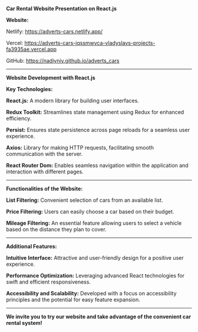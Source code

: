 ﻿**Car Rental Website Presentation on React.js**

**Website:**

Netlify: <https://adverts-cars.netlify.app/> 

Vercel: <https://adverts-cars-jqssmwvca-vladyslavs-projects-fa3935ae.vercel.app>

GitHub: <https://nadiyniy.github.io/adverts_cars>


[](https://clinquant-pithivier-699791.netlify.app/catalog)

-----
**Website Development with React.js**

**Key Technologies:**

**React.js:** A modern library for building user interfaces.

**Redux Toolkit:** Streamlines state management using Redux for enhanced efficiency.

**Persist:** Ensures state persistence across page reloads for a seamless user experience.

**Axios:** Library for making HTTP requests, facilitating smooth communication with the server.

**React Router Dom:** Enables seamless navigation within the application and interaction with different pages.

-----
**Functionalities of the Website:**

**List Filtering:** Convenient selection of cars from an available list.

**Price Filtering:** Users can easily choose a car based on their budget.

**Mileage Filtering:** An essential feature allowing users to select a vehicle based on the distance they plan to cover.

-----
**Additional Features:**

**Intuitive Interface:** Attractive and user-friendly design for a positive user experience.

**Performance Optimization:** Leveraging advanced React technologies for swift and efficient responsiveness.

**Accessibility and Scalability:** Developed with a focus on accessibility principles and the potential for easy feature expansion.

-----
**We invite you to try our website and take advantage of the convenient car rental system!**
